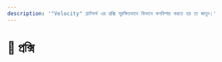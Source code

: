 ```yaml
---
description: '"Velocity" প্ল্যাটফর্ম এর প্রক্সি সুরক্ষিতভাবে কিভাবে কনফিগার করতে হয় তা জানুন।'
---
```


# 🔀 প্রক্সি
